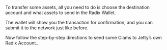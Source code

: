 To transfer some assets, all you need to do is choose the destination account and what assets to send in the Radix Wallet.

The wallet will show you the transaction for confirmation, and you can submit it to the network just like before.

Now follow the step-by-step directions to send some Clams to Jetty’s own Radix Account…